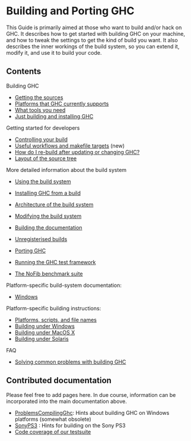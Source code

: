 # Building and Porting GHC


This Guide is primarily aimed at those who want to build and/or
hack on GHC.  It describes how to get started with building GHC on your
machine, and how to tweak the settings to get the kind of build you
want.  It also describes the inner workings of the build system, so you
can extend it, modify it, and use it to build your code.

## Contents


Building GHC

- [Getting the sources](building/getting-the-sources)
- [Platforms that GHC currently supports](platforms)
- [What tools you need](building/prerequisites)
- [Just building and installing GHC](building/quick-start)


Getting started for developers

- [Controlling your build](building/hacking)
- [Useful workflows and makefile targets](building/targets) (new)
- [How do I re-build after updating or changing GHC?](building/rebuilding)
- [Layout of the source tree](commentary/source-tree)


More detailed information about the build system

- [Using the build system](building/using)
- [Installing GHC from a build](building/installing)
- [Architecture of the build system](building/architecture)
- [Modifying the build system](building/modifying)

- [Building the documentation](building/docs)
- [Unregisterised builds](building/unregisterised)
- [Porting GHC](building/porting)
- [Running the GHC test framework](building/running-tests)
- [The NoFib benchmark suite](building/running-no-fib)


Platform-specific build-system documentation:

- [Windows](building/platforms/windows)


Platform-specific building instructions:

- [Platforms, scripts, and file names](building/platforms-scripts-file-names)
- [Building under Windows](building/windows)
- [Building under MacOS X](building/mac-osx)
- [Building under Solaris](building/solaris)


FAQ

- [Solving common problems with building GHC](building/troubleshooting)

## Contributed documentation


Please feel free to add pages here.  In due course, information can be incorporated into the main documentation above.

- [ProblemsCompilingGhc](problems-compiling-ghc): Hints about building GHC on Windows platforms (somewhat obsolete)
- [SonyPS3](sony-p-s3) : Hints for building on the Sony PS3
- [Code coverage of our testsuite](ghc-coverage)